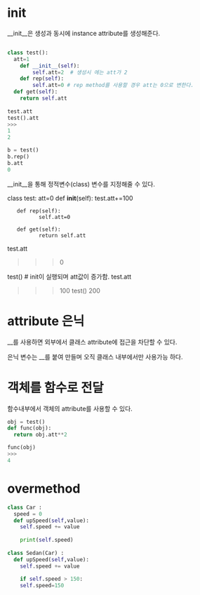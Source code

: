 # init  

__init__은 생성과 동시에 instance attribute를 생성해준다.

```python

class test():
  att=1
	def __init__(self):
		self.att=2  # 생성시 에는 att가 2
	def rep(self):
		self.att=0 # rep method를 사용할 경우 att는 0으로 변한다.
  def get(self):
    return self.att  
    
test.att
test().att
>>>
1
2

b = test()
b.rep()
b.att
0
```

__init__을 통해 정적변수(class) 변수를 지정해줄 수 있다.

class test:
       att=0
       def __init__(self):
              test.att+=100

       def rep(self):
              self.att=0

       def get(self):
              return self.att  
test.att
>>> 0

test() # init이 실행되며 att값이 증가함.
test.att
>>> 100
test()
>>> 200



# attribute 은닉

__를 사용하면 외부에서 클래스 attribute에 접근을 차단할 수 있다.

은닉 변수는 __를 붙여 만들며 오직 클래스 내부에서만 사용가능 하다.


# 객체를 함수로 전달

함수내부에서 객체의 attribute를 사용할 수 있다.

```python
obj = test()
def func(obj):
  return obj.att**2

func(obj)
>>>
4
```

# overmethod 

```python
class Car : 
  speed = 0
  def upSpeed(self,value):
    self.speed += value
    
    print(self.speed)
 
class Sedan(Car) : 
  def upSpeed(self,value):
    self.speed += value
    
    if self.speed > 150:
    self.speed=150
```

